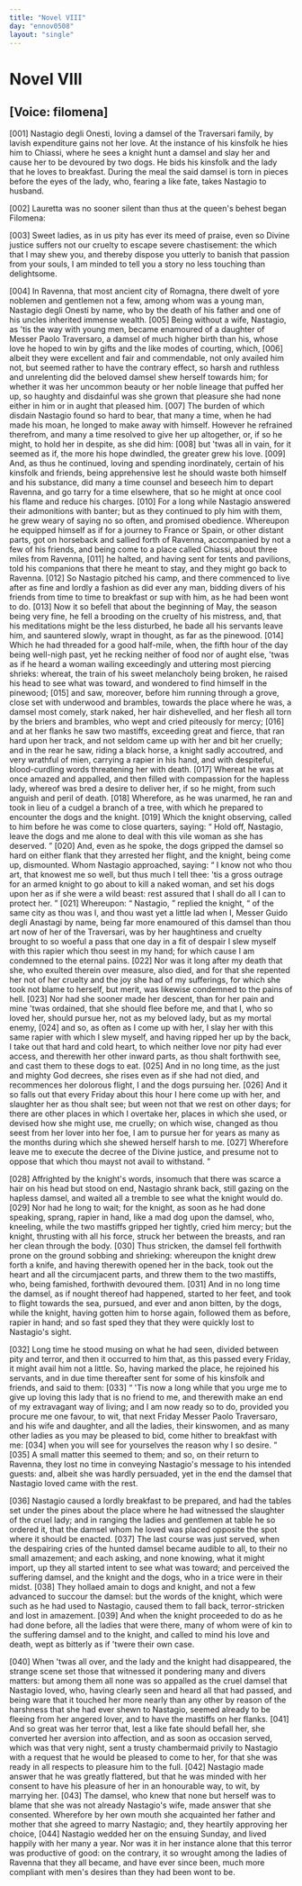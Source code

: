 ```yaml
---
title: "Novel VIII"
day: "ennov0508"
layout: "single"
---
```

<div id="nov0508" type="novella" who="filomena">
 <h1>
  Novel VIII
 </h1>
 <p>
  <h2>
   [Voice: filomena]
  </h2>
 </p>
 <argument>
  <p>
   <a name="p05080001">
    [001]
   </a>
   Nastagio degli Onesti, loving a damsel of the Traversari
 family, by lavish expenditure gains not her love. At
 the instance of his kinsfolk he hies him to Chiassi,
 where he sees a knight hunt a damsel and slay her and
 cause her to be devoured by two dogs. He bids his
 kinsfolk and the lady that he loves to breakfast.
 During the meal the said damsel is torn in pieces
 before the eyes of the lady, who, fearing a like fate,
 takes Nastagio to husband.
  </p>
 </argument>
 <div3 type="commentary" who="author">
  <p>
   <a name="p05080002">
    [002]
   </a>
   Lauretta
   was no sooner silent than thus at the queen's behest
 began Filomena:
  </p>
 </div3>
 <div3 type="commentary" who="filomena">
  <p>
   <a name="p05080003">
    [003]
   </a>
   Sweet ladies, as in us pity has ever its meed of
 praise, even so Divine justice suffers not our cruelty to escape severe
 chastisement: the which that I may shew you, and thereby dispose
 you utterly to banish that passion from your souls, I am minded to
 tell you a story no less touching than delightsome.
  </p>
 </div3>
 <p>
  <a name="p05080004">
   [004]
  </a>
  In Ravenna, that most ancient city of Romagna, there dwelt of yore
 noblemen and gentlemen not a few, among whom was a young man,
 Nastagio degli Onesti by name, who by the death of his father and one
 of his uncles inherited immense wealth.
  <a name="p05080005">
   [005]
  </a>
  Being without a wife, Nastagio,
 as 'tis the way with young men, became enamoured of a daughter
 of Messer Paolo Traversaro, a damsel of much higher birth than his,
 whose love he hoped to win by gifts and the like modes of courting,
 which,
  <a name="p05080006">
   [006]
  </a>
  albeit they were excellent and fair and commendable, not
 only availed him not, but seemed rather to have the contrary effect,
 so harsh and ruthless and unrelenting did the beloved damsel shew
 herself towards him; for whether it was her uncommon beauty or
  her noble lineage that puffed her up, so haughty and disdainful was
 she grown that pleasure she had none either in him or in aught that
 pleased him.
  <a name="p05080007">
   [007]
  </a>
  The burden of which disdain Nastagio found so hard
 to bear, that many a time, when he had made his moan, he longed to
 make away with himself. However he refrained therefrom, and
 many a time resolved to give her up altogether, or, if so he might, to
 hold her in despite, as she did him:
  <a name="p05080008">
   [008]
  </a>
  but 'twas all in vain, for it
 seemed as if, the more his hope dwindled, the greater grew his love.
  <a name="p05080009">
   [009]
  </a>
  And, as thus he continued, loving and spending inordinately, certain
 of his kinsfolk and friends, being apprehensive lest he should waste
 both himself and his substance, did many a time counsel and beseech
 him to depart Ravenna, and go tarry for a time elsewhere, that so he
 might at once cool his flame and reduce his charges.
  <a name="p05080010">
   [010]
  </a>
  For a long
 while Nastagio answered their admonitions with banter; but as they
 continued to ply him with them, he grew weary of saying no so
 often, and promised obedience. Whereupon he equipped himself as
 if for a journey to France or Spain, or other distant parts, got on
 horseback and sallied forth of Ravenna, accompanied by not a few of
 his friends, and being come to a place called Chiassi, about three
 miles from Ravenna,
  <a name="p05080011">
   [011]
  </a>
  he halted, and having sent for tents and pavilions,
 told his companions that there he meant to stay, and they might go
 back to Ravenna.
  <a name="p05080012">
   [012]
  </a>
  So Nastagio pitched his camp, and there commenced
 to live after as fine and lordly a fashion as did ever any man,
 bidding divers of his friends from time to time to breakfast or sup
 with him, as he had been wont to do.
  <a name="p05080013">
   [013]
  </a>
  Now it so befell that about
 the beginning of May, the season being very fine, he fell a brooding
 on the cruelty of his mistress, and, that his meditations might be the
 less disturbed, he bade all his servants leave him, and sauntered slowly,
 wrapt in thought, as far as the pinewood.
  <a name="p05080014">
   [014]
  </a>
  Which he had threaded
 for a good half-mile, when, the fifth hour of the day being well-nigh
 past, yet he recking neither of food nor of aught else, 'twas as if he
 heard a woman wailing exceedingly and uttering most piercing
 shrieks: whereat, the train of his sweet melancholy being broken,
 he raised his head to see what was toward, and wondered to find himself
 in the pinewood;
  <a name="p05080015">
   [015]
  </a>
  and saw, moreover, before him running through
 a grove, close set with underwood and brambles, towards the place
 where he was, a damsel most comely, stark naked, her hair dishevelled,
 and her flesh all torn by the briers and brambles, who wept and cried
  piteously for mercy;
  <a name="p05080016">
   [016]
  </a>
  and at her flanks he saw two mastiffs, exceeding
 great and fierce, that ran hard upon her track, and not seldom
 came up with her and bit her cruelly; and in the rear he saw, riding
 a black horse, a knight sadly accoutred, and very wrathful of mien,
 carrying a rapier in his hand, and with despiteful, blood-curdling
 words threatening her with death.
  <a name="p05080017">
   [017]
  </a>
  Whereat he was at once amazed
 and appalled, and then filled with compassion for the hapless lady,
 whereof was bred a desire to deliver her, if so he might, from such
 anguish and peril of death.
  <a name="p05080018">
   [018]
  </a>
  Wherefore, as he was unarmed, he ran
 and took in lieu of a cudgel a branch of a tree, with which he prepared
 to encounter the dogs and the knight.
  <a name="p05080019">
   [019]
  </a>
  Which the knight observing,
 called to him before he was come to close quarters, saying:
  <q direct="unspecified">
   Hold
 off, Nastagio, leave the dogs and me alone to deal with this vile
 woman as she has deserved.
  </q>
  <a name="p05080020">
   [020]
  </a>
  And, even as he spoke, the dogs
 gripped the damsel so hard on either flank that they arrested her flight,
 and the knight, being come up, dismounted. Whom Nastagio
 approached, saying:
  <q direct="unspecified">
   I know not who thou art, that knowest me
 so well, but thus much I tell thee: 'tis a gross outrage for an armed
 knight to go about to kill a naked woman, and set his dogs upon her
 as if she were a wild beast: rest assured that I shall do all I can to
 protect her.
  </q>
  <a name="p05080021">
   [021]
  </a>
  Whereupon:
  <q direct="unspecified">
   Nastagio,
  </q>
  replied the knight,
  <q direct="unspecified">
   of
 the same city as thou was I, and thou wast yet a little lad when I,
 Messer Guido degli Anastagi by name, being far more enamoured of
 this damsel than thou art now of her of the Traversari, was by her
 haughtiness and cruelty brought to so woeful a pass that one day
 in a fit of despair I slew myself with this rapier which thou seest
 in my hand; for which cause I am condemned to the eternal
 pains.
   <a name="p05080022">
    [022]
   </a>
   Nor was it long after my death that she, who exulted
 therein over measure, also died, and for that she repented her
 not of her cruelty and the joy she had of my sufferings, for
 which she took not blame to herself, but merit, was likewise
 condemned to the pains of hell.
   <a name="p05080023">
    [023]
   </a>
   Nor had she sooner made her
 descent, than for her pain and mine 'twas ordained, that she should
 flee before me, and that I, who so loved her, should pursue her, not as
 my beloved lady, but as my mortal enemy,
   <a name="p05080024">
    [024]
   </a>
   and so, as often as I come
 up with her, I slay her with this same rapier with which I slew
 myself, and having ripped her up by the back, I take out that hard
 and cold heart, to which neither love nor pity had ever access, and
   therewith her other inward parts, as thou shalt forthwith see, and
 cast them to these dogs to eat.
   <a name="p05080025">
    [025]
   </a>
   And in no long time, as the just
 and mighty God decrees, she rises even as if she had not died, and
 recommences her dolorous flight, I and the dogs pursuing her.
   <a name="p05080026">
    [026]
   </a>
   And
 it so falls out that every Friday about this hour I here come up with
 her, and slaughter her as thou shalt see; but ween not that we rest
 on other days; for there are other places in which I overtake her,
 places in which she used, or devised how she might use, me cruelly;
 on which wise, changed as thou seest from her lover into her foe, I
 am to pursue her for years as many as the months during which she
 shewed herself harsh to me.
   <a name="p05080027">
    [027]
   </a>
   Wherefore leave me to execute the
 decree of the Divine justice, and presume not to oppose that which
 thou mayst not avail to withstand.
  </q>
 </p>
 <p>
  <a name="p05080028">
   [028]
  </a>
  Affrighted by the knight's words, insomuch that there was scarce
 a hair on his head but stood on end, Nastagio shrank back, still gazing
 on the hapless damsel, and waited all a tremble to see what the knight
 would do.
  <a name="p05080029">
   [029]
  </a>
  Nor had he long to wait; for the knight, as soon as he
 had done speaking, sprang, rapier in hand, like a mad dog upon the
 damsel, who, kneeling, while the two mastiffs gripped her tightly,
 cried him mercy; but the knight, thrusting with all his force, struck
 her between the breasts, and ran her clean through the body.
  <a name="p05080030">
   [030]
  </a>
  Thus
 stricken, the damsel fell forthwith prone on the ground sobbing and
 shrieking: whereupon the knight drew forth a knife, and having
 therewith opened her in the back, took out the heart and all the
 circumjacent parts, and threw them to the two mastiffs, who, being
 famished, forthwith devoured them.
  <a name="p05080031">
   [031]
  </a>
  And in no long time the
 damsel, as if nought thereof had happened, started to her feet, and
 took to flight towards the sea, pursued, and ever and anon bitten, by
 the dogs, while the knight, having gotten him to horse again, followed
 them as before, rapier in hand; and so fast sped they that they were
 quickly lost to Nastagio's sight.
 </p>
 <p>
  <a name="p05080032">
   [032]
  </a>
  Long time he stood musing on what he had seen, divided between
 pity and terror, and then it occurred to him that, as this passed
 every Friday, it might avail him not a little. So, having marked the
 place, he rejoined his servants, and in due time thereafter sent for
 some of his kinsfolk and friends, and said to them:
  <a name="p05080033">
   [033]
  </a>
  <q direct="unspecified">
   'Tis now a
 long while that you urge me to give up loving this lady that is no
 friend to me, and therewith make an end of my extravagant way of
   living; and I am now ready so to do, provided you procure me one
 favour, to wit, that next Friday Messer Paolo Traversaro, and his
 wife and daughter, and all the ladies, their kinswomen, and as many
 other ladies as you may be pleased to bid, come hither to breakfast
 with me:
   <a name="p05080034">
    [034]
   </a>
   when you will see for yourselves the reason why I so
 desire.
  </q>
  <a name="p05080035">
   [035]
  </a>
  A small matter this seemed to them; and so, on their
 return to Ravenna, they lost no time in conveying Nastagio's message
 to his intended guests: and, albeit she was hardly persuaded, yet in
 the end the damsel that Nastagio loved came with the rest.
 </p>
 <p>
  <a name="p05080036">
   [036]
  </a>
  Nastagio caused a lordly breakfast to be prepared, and had the
 tables set under the pines about the place where he had witnessed
 the slaughter of the cruel lady; and in ranging the ladies and
 gentlemen at table he so ordered it, that the damsel whom he loved
 was placed opposite the spot where it should be enacted.
  <a name="p05080037">
   [037]
  </a>
  The last
 course was just served, when the despairing cries of the hunted
 damsel became audible to all, to their no small amazement; and
 each asking, and none knowing, what it might import, up they all
 started intent to see what was toward; and perceived the suffering
 damsel, and the knight and the dogs, who in a trice were in their
 midst.
  <a name="p05080038">
   [038]
  </a>
  They hollaed amain to dogs and knight, and not a few
 advanced to succour the damsel: but the words of the knight, which
 were such as he had used to Nastagio, caused them to fall back,
 terror-stricken and lost in amazement.
  <a name="p05080039">
   [039]
  </a>
  And when the knight proceeded
 to do as he had done before, all the ladies that were there,
 many of whom were of kin to the suffering damsel and to the knight,
 and called to mind his love and death, wept as bitterly as if 'twere
 their own case.
 </p>
 <p>
  <a name="p05080040">
   [040]
  </a>
  When 'twas all over, and the lady and the knight had disappeared,
 the strange scene set those that witnessed it pondering many and
 divers matters: but among them all none was so appalled as the
 cruel damsel that Nastagio loved, who, having clearly seen and heard
 all that had passed, and being ware that it touched her more nearly
 than any other by reason of the harshness that she had ever shewn to
 Nastagio, seemed already to be fleeing from her angered lover, and
 to have the mastiffs on her flanks.
  <a name="p05080041">
   [041]
  </a>
  And so great was her terror that,
 lest a like fate should befall her, she converted her aversion into
 affection, and as soon as occasion served, which was that very night,
 sent a trusty chambermaid privily to Nastagio with a request that he
  would be pleased to come to her, for that she was ready in all respects
 to pleasure him to the full.
  <a name="p05080042">
   [042]
  </a>
  Nastagio made answer that he was
 greatly flattered, but that he was minded with her consent to have
 his pleasure of her in an honourable way, to wit, by marrying her.
  <a name="p05080043">
   [043]
  </a>
  The damsel, who knew that none but herself was to blame that she
 was not already Nastagio's wife, made answer that she consented.
 Wherefore by her own mouth she acquainted her father and mother
 that she agreed to marry Nastagio; and, they heartily approving her
 choice,
  <a name="p05080044">
   [044]
  </a>
  Nastagio wedded her on the ensuing Sunday, and lived
 happily with her many a year. Nor was it in her instance alone that
 this terror was productive of good: on the contrary, it so wrought
 among the ladies of Ravenna that they all became, and have ever
 since been, much more compliant with men's desires than they had
 been wont to be.
 </p>
</div>